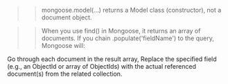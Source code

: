 >> mongoose.model(...) returns a Model class (constructor), not a document object.

>>When you use find() in Mongoose, it returns an array of documents. If you chain .populate('fieldName') to the query, Mongoose will:

Go through each document in the result array,
Replace the specified field (e.g., an ObjectId or array of ObjectIds) with the actual referenced document(s) from the related collection.

